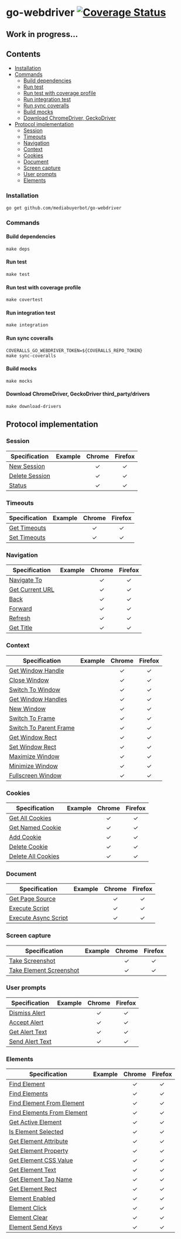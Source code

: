 # go-webdriver  [![Coverage Status](https://coveralls.io/repos/github/mediabuyerbot/go-webdriver/badge.svg?branch=master&t4)](https://coveralls.io/github/mediabuyerbot/go-webdriver?branch=master)

## Work in progress...

## Contents
- [Installation](#installation)
- [Commands](#commands)
  + [Build dependencies](#build-dependencies)
  + [Run test](#run-test)
  + [Run test with coverage profile](#run-test-with-coverage-profile)
  + [Run integration test](#run-integration-test)
  + [Run sync coveralls](#run-sync-coveralls)
  + [Build mocks](#build-mocks) 
  + [Download ChromeDriver, GeckoDriver](#download-chromedriver-geckodriver-third_partydrivers)
- [Protocol implementation](#protocol-implementation)  
  + [Session](#session)
  + [Timeouts](#timeouts)
  + [Navigation](#navigation)
  + [Context](#context)
  + [Cookies](#cookies)
  + [Document](#document)
  + [Screen capture](#screen-capture)
  + [User prompts](#user-prompts)
  + [Elements](#elements)

### Installation
```ssh
go get github.com/mediabuyerbot/go-webdriver
```

### Commands
#### Build dependencies
```shell script
make deps
```
#### Run test
```shell script
make test
```
#### Run test with coverage profile
```shell script
make covertest
```
#### Run integration test
```shell script
make integration
```
#### Run sync coveralls
```shell script
COVERALLS_GO_WEBDRIVER_TOKEN=${COVERALLS_REPO_TOKEN}
make sync-coveralls
```
#### Build mocks
```shell script
make mocks
```
#### Download ChromeDriver, GeckoDriver third_party/drivers
```shell script
make download-drivers
```

## Protocol implementation
### Session
| Specification                                                                 | Example | Chrome        | Firefox  |
| ----------------------------------------------------------------------------- |-------- | :------------:| :-------:|
| [New Session](https://w3c.github.io/webdriver/#new-session)                   |         |  &#10003;     | &#10003; |
| [Delete Session](https://w3c.github.io/webdriver/#delete-session)             |         |  &#10003;     | &#10003; |
| [Status](https://w3c.github.io/webdriver/#status)                             |         |  &#10003;     | &#10003; |

### Timeouts 
| Specification                                                                 | Example | Chrome        | Firefox  |
| ----------------------------------------------------------------------------- |-------- | :------------:| :-------:|
| [Get Timeouts](https://w3c.github.io/webdriver/#get-timeouts)                 |         |  &#10003;     | &#10003; |
| [Set Timeouts](https://w3c.github.io/webdriver/#set-timeouts)                 |         |  &#10003;     | &#10003; |

### Navigation
|  Specification                                                                 | Example       | Chrome        | Firefox  |
| -----------------------------------------------------------------------------  | ------------- | :------------:| :-------:|
| [Navigate To](https://w3c.github.io/webdriver/#navigate-to)                    |               |  &#10003;     | &#10003; |
| [Get Current URL](https://w3c.github.io/webdriver/#get-current-url)            |               |  &#10003;     | &#10003; |
| [Back](https://w3c.github.io/webdriver/#back)                                  |               |  &#10003;     | &#10003; |
| [Forward](https://w3c.github.io/webdriver/#forward)                            |               |  &#10003;     | &#10003; |
| [Refresh](https://w3c.github.io/webdriver/#refresh)                            |               |  &#10003;     | &#10003; |
| [Get Title](https://w3c.github.io/webdriver/#get-title)                        |               |  &#10003;     | &#10003; |

### Context
| Specification                                                                  | Example       | Chrome        | Firefox  |
| -----------------------------------------------------------------------------  | ------------- | :------------:| :-------:|
| [Get Window Handle](https://w3c.github.io/webdriver/#get-window-handle)        |               |  &#10003;     | &#10003; |
| [Close Window](https://w3c.github.io/webdriver/#close-window)                  |               |  &#10003;     | &#10003; |
| [Switch To Window](https://w3c.github.io/webdriver/#switch-to-window)          |               |  &#10003;     | &#10003; |
| [Get Window Handles](https://w3c.github.io/webdriver/#get-window-handles)      |               |  &#10003;     | &#10003; |
| [New Window](https://w3c.github.io/webdriver/#new-window)                      |               |  &#10003;     | &#10003; |
| [Switch To Frame](https://w3c.github.io/webdriver/#switch-to-frame)            |               |  &#10003;     | &#10003; |
| [Switch To Parent Frame](https://w3c.github.io/webdriver/#switch-to-parent-frame)|             |  &#10003;     | &#10003; |
| [Get Window Rect](https://w3c.github.io/webdriver/#get-window-rect)            |               |  &#10003;     | &#10003; |
| [Set Window Rect](https://w3c.github.io/webdriver/#set-window-rect)            |               |  &#10003;     | &#10003; |
| [Maximize Window](https://w3c.github.io/webdriver/#maximize-window)            |               |  &#10003;     | &#10003; |
| [Minimize Window](https://w3c.github.io/webdriver/#minimize-window)            |               |  &#10003;     | &#10003; |
| [Fullscreen Window](https://w3c.github.io/webdriver/#fullscreen-window)        |               |  &#10003;     | &#10003; |

### Cookies
| Specification                                                                  | Example       | Chrome        | Firefox  |
| -----------------------------------------------------------------------------  | ------------- | :------------:| :-------:|
| [Get All Cookies](https://w3c.github.io/webdriver/#get-all-cookies)            |               |  &#10003;     | &#10003; |
| [Get Named Cookie](https://w3c.github.io/webdriver/#get-named-cookie)          |               |  &#10003;     | &#10003; |
| [Add Cookie](https://w3c.github.io/webdriver/#add-cookie)                      |               |  &#10003;     | &#10003; |
| [Delete Cookie](https://w3c.github.io/webdriver/#delete-cookie)                |               |  &#10003;     | &#10003; |
| [Delete All Cookies](https://w3c.github.io/webdriver/#delete-all-cookies)      |               |  &#10003;     | &#10003; |

### Document
| Specification                                                                  | Example       | Chrome        | Firefox  |
| -----------------------------------------------------------------------------  | ------------- | :------------:| :-------:|
| [Get Page Source](https://w3c.github.io/webdriver/#get-page-source)            |               |  &#10003;     | &#10003; |
| [Execute Script](https://w3c.github.io/webdriver/#execute-script)              |               |  &#10003;     | &#10003; |
| [Execute Async Script](https://w3c.github.io/webdriver/#execute-async-script)  |               |  &#10003;     | &#10003; |

### Screen capture 
| Specification                                                                  | Example       | Chrome        | Firefox  |
| -----------------------------------------------------------------------------  | ------------- | :------------:| :-------:|
| [Take Screenshot](https://w3c.github.io/webdriver/#take-screenshot)            |               |  &#10003;     | &#10003; |
| [Take Element Screenshot](https://w3c.github.io/webdriver/#take-element-screenshot) |          |  &#10003;     | &#10003; |

### User prompts
| Specification                                                                  | Example       | Chrome        | Firefox  |
| -----------------------------------------------------------------------------  | ------------- | :------------:| :-------:|
| [Dismiss Alert](https://w3c.github.io/webdriver/#dismiss-alert)                |               |  &#10003;     | &#10003; |
| [Accept Alert](https://w3c.github.io/webdriver/#accept-alert)                  |               |  &#10003;     | &#10003; |
| [Get Alert Text](https://w3c.github.io/webdriver/#get-alert-text)              |               |  &#10003;     | &#10003; |
| [Send Alert Text](https://w3c.github.io/webdriver/#send-alert-text)            |               |  &#10003;     | &#10003; |

### Elements
| Specification                                                                  | Example       | Chrome        | Firefox  |
| -----------------------------------------------------------------------------  | ------------- | :------------:| :-------:|
| [Find Element](https://w3c.github.io/webdriver/#find-element)                  |               |  &#10003;     | &#10003; |
| [Find Elements](https://w3c.github.io/webdriver/#find-elements)                |               |  &#10003;     | &#10003; |
| [Find Element From Element](https://w3c.github.io/webdriver/#find-element-from-element)              |               |  &#10003;     | &#10003; |
| [Find Elements From Element](https://w3c.github.io/webdriver/#find-elements-from-element)            |               |  &#10003;     | &#10003; |
| [Get Active Element](https://w3c.github.io/webdriver/#get-active-element)           |               |  &#10003;     | &#10003; |
| [Is Element Selected](https://w3c.github.io/webdriver/#is-element-selected)         |               |  &#10003;     | &#10003; |
| [Get Element Attribute](https://w3c.github.io/webdriver/#get-element-attribute)     |               |  &#10003;     | &#10003; |
| [Get Element Property](https://w3c.github.io/webdriver/#get-element-property)       |               |  &#10003;     | &#10003; |
| [Get Element CSS Value](https://w3c.github.io/webdriver/#get-element-css-value)     |               |  &#10003;     | &#10003; |
| [Get Element Text](https://w3c.github.io/webdriver/#get-element-text)               |               |  &#10003;     | &#10003; |
| [Get Element Tag Name](https://w3c.github.io/webdriver/#get-element-tag-name)       |               |  &#10003;     | &#10003; |
| [Get Element Rect](https://w3c.github.io/webdriver/#get-element-rect)               |               |  &#10003;     | &#10003; |
| [Element Enabled](https://w3c.github.io/webdriver/#is-element-enabled)            |               |  &#10003;     | &#10003; |
| [Element Click](https://w3c.github.io/webdriver/#element-click)                     |               |  &#10003;     | &#10003; |
| [Element Clear](https://w3c.github.io/webdriver/#element-clear)                     |               |  &#10003;     | &#10003; |
| [Element Send Keys](https://w3c.github.io/webdriver/#element-send-keys)             |               |  &#10003;     | &#10003; |

